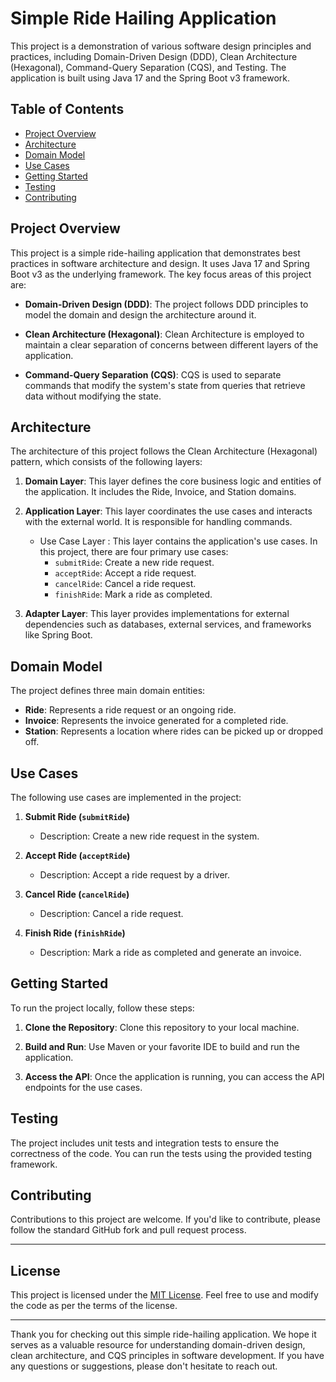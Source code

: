 # Simple Ride Hailing Application

This project is a demonstration of various software design principles and practices, including Domain-Driven Design (DDD), Clean Architecture (Hexagonal), Command-Query Separation (CQS), and Testing. The application is built using Java 17 and the Spring Boot v3 framework.

## Table of Contents

- [Project Overview](#project-overview)
- [Architecture](#architecture)
- [Domain Model](#domain-model)
- [Use Cases](#use-cases)
- [Getting Started](#getting-started)
- [Testing](#testing)
- [Contributing](#contributing)

## Project Overview

This project is a simple ride-hailing application that demonstrates best practices in software architecture and design. It uses Java 17 and Spring Boot v3 as the underlying framework. The key focus areas of this project are:

- **Domain-Driven Design (DDD)**: The project follows DDD principles to model the domain and design the architecture around it.

- **Clean Architecture (Hexagonal)**: Clean Architecture is employed to maintain a clear separation of concerns between different layers of the application.

- **Command-Query Separation (CQS)**: CQS is used to separate commands that modify the system's state from queries that retrieve data without modifying the state.

## Architecture

The architecture of this project follows the Clean Architecture (Hexagonal) pattern, which consists of the following layers:

1. **Domain Layer**: This layer defines the core business logic and entities of the application. It includes the Ride, Invoice, and Station domains.

2. **Application Layer**: This layer coordinates the use cases and interacts with the external world. It is responsible for handling commands.
   - Use Case Layer : This layer contains the application's use cases. In this project, there are four primary use cases:
       - `submitRide`: Create a new ride request.
       - `acceptRide`: Accept a ride request.
       - `cancelRide`: Cancel a ride request.
       - `finishRide`: Mark a ride as completed.

3. **Adapter Layer**: This layer provides implementations for external dependencies such as databases, external services, and frameworks like Spring Boot.

## Domain Model

The project defines three main domain entities:

- **Ride**: Represents a ride request or an ongoing ride.
- **Invoice**: Represents the invoice generated for a completed ride.
- **Station**: Represents a location where rides can be picked up or dropped off.

## Use Cases

The following use cases are implemented in the project:

1. **Submit Ride (`submitRide`)**
    - Description: Create a new ride request in the system.

2. **Accept Ride (`acceptRide`)**
    - Description: Accept a ride request by a driver.

3. **Cancel Ride (`cancelRide`)**
    - Description: Cancel a ride request.

4. **Finish Ride (`finishRide`)**
    - Description: Mark a ride as completed and generate an invoice.

## Getting Started

To run the project locally, follow these steps:

1. **Clone the Repository**: Clone this repository to your local machine.

2. **Build and Run**: Use Maven or your favorite IDE to build and run the application.

3. **Access the API**: Once the application is running, you can access the API endpoints for the use cases.

## Testing

The project includes unit tests and integration tests to ensure the correctness of the code. You can run the tests using the provided testing framework.

## Contributing

Contributions to this project are welcome. If you'd like to contribute, please follow the standard GitHub fork and pull request process.

---

## License

This project is licensed under the [MIT License](LICENSE). Feel free to use and modify the code as per the terms of the license.

---

Thank you for checking out this simple ride-hailing application. We hope it serves as a valuable resource for understanding domain-driven design, clean architecture, and CQS principles in software development. If you have any questions or suggestions, please don't hesitate to reach out.